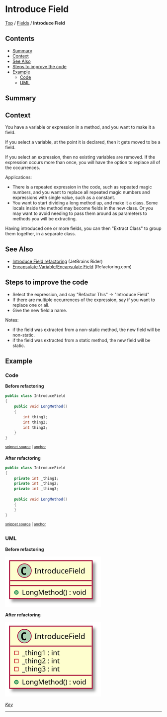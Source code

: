 <!--
GENERATED FILE - DO NOT EDIT
This file was generated by [MarkdownSnippets](https://github.com/SimonCropp/MarkdownSnippets).
Source File: /docs/Fields/mdsource/IntroduceField.source.md
To change this file edit the source file and then execute ./run_markdown_templates.sh.
-->

# Introduce Field

[Top](../README.md) / [Fields](./README.md) / **Introduce Field**

<!-- toc -->
## Contents

  * [Summary](#summary)
  * [Context](#context)
  * [See Also](#see-also)
  * [Steps to improve the code](#steps-to-improve-the-code)
  * [Example](#example)
    * [Code](#code)
    * [UML](#uml)<!-- endToc -->

 <!-- include: IntroduceField.description. path: /RefactoringSamples/Before/Fields/IntroduceField.description.include.md -->
## Summary

## Context

You have a variable or expression in a method, and you want to make it a field.

If you select a variable, at the point it is declared, then it gets moved to be a field.

If you select an expression, then no existing variables are removed. If the expression occurs more than once, you will have the option to replace all of the occurrences.

Applications:

* There is a repeated expression in the code, such as repeated magic numbers, and you want to replace all repeated magic numbers and expressions with single value, such as a constant.
* You want to start dividing a long method up, and make it a class. Some locals inside the method may become fields in the new class. Or you may want to avoid needing to pass them around as parameters to methods you will be extracting.

Having introduced one or more fields, you can then "Extract Class" to group them together, in a separate class.

## See Also

* [Introduce Field refactoring](https://www.jetbrains.com/help/rider/Refactorings__Introduce_Field.html) (JetBrains Rider)
* [Encapsulate Variable/Encapsulate Field](https://refactoring.com/catalog/encapsulateVariable.html) (Refactoring.com)

## Steps to improve the code

* Select the expression, and say "Refactor This" -> "Introduce Field"
* If there are multiple occurrences of the expression, say if you want to replace one or all.
* Give the new field a name.

Notes:

* if the field was extracted from a non-static method, the new field will be non-static.
* if the field was extracted from a static method, the new field will be static. <!-- endInclude -->

## Example

### Code

**Before refactoring**

<!-- snippet: IntroduceField-Before -->
<a id='snippet-introducefield-before'></a>
```cs
public class IntroduceField
{
    public void LongMethod()
    {
        int thing1;
        int thing2;
        int thing3;
    }
}
```
<sup><a href='/RefactoringSamples/Before/Fields/IntroduceField.cs#L3-L13' title='Snippet source file'>snippet source</a> | <a href='#snippet-introducefield-before' title='Start of snippet'>anchor</a></sup>
<!-- endSnippet -->

**After refactoring**

<!-- snippet: IntroduceField-After -->
<a id='snippet-introducefield-after'></a>
```cs
public class IntroduceField
{
    private int _thing1;
    private int _thing2;
    private int _thing3;

    public void LongMethod()
    {
    }
}
```
<sup><a href='/RefactoringSamples/After/Fields/IntroduceField.cs#L3-L14' title='Snippet source file'>snippet source</a> | <a href='#snippet-introducefield-after' title='Start of snippet'>anchor</a></sup>
<!-- endSnippet -->

### UML

**Before refactoring**

![IntroduceField - Before](../../uml/Before/Fields/IntroduceField.svg?raw=true)

**After refactoring**

![IntroduceField - After](../../uml/After/Fields/IntroduceField.svg?raw=true)

*[Key](../../uml/Keys/FullKey.svg)*

-----

